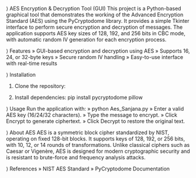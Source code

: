 ⟩ AES Encryption & Decryption Tool (GUI)
This project is a Python-based graphical tool that demonstrates the working of the Advanced Encryption Standard (AES) using the PyCryptodome library. It provides a simple Tkinter interface to perform secure encryption and decryption of messages. The application supports AES key sizes of 128, 192, and 256 bits in CBC mode, with automatic random IV generation for each encryption process.

⟩ Features
» GUI-based encryption and decryption using AES
» Supports 16, 24, or 32-byte keys
» Secure random IV handling
» Easy-to-use interface with real-time results

⟩ Installation
1. Clone the repository:
 
2. Install dependencies:
pip install pycryptodome pillow


⟩ Usage
Run the application with:
» python Aes_Sanjana.py
» Enter a valid AES key (16/24/32 characters).
» Type the message to encrypt.
» Click Encrypt to generate ciphertext.
» Click Decrypt to restore the original text.

⟩ About AES
AES is a symmetric block cipher standardized by NIST, operating on fixed 128-bit blocks. It supports keys of 128, 192, or 256 bits, with 10, 12, or 14 rounds of transformations. Unlike classical ciphers such as Caesar or Vigenère, AES is designed for modern cryptographic security and is resistant to brute-force and frequency analysis attacks.

⟩ References
» NIST AES Standard
» PyCryptodome Documentation
 
